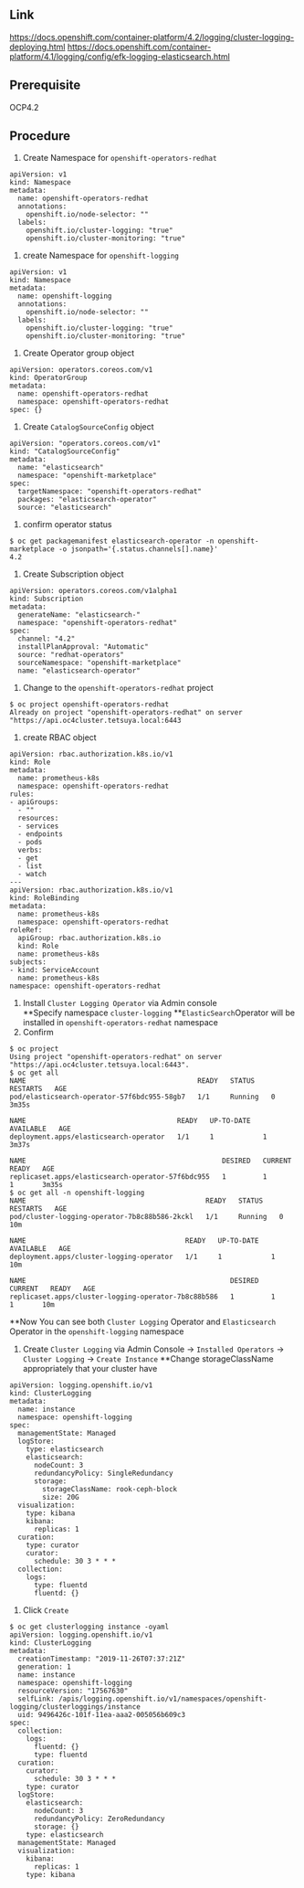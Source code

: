 ## Link
https://docs.openshift.com/container-platform/4.2/logging/cluster-logging-deploying.html
https://docs.openshift.com/container-platform/4.1/logging/config/efk-logging-elasticsearch.html


## Prerequisite
OCP4.2

## Procedure
1. Create Namespace for `openshift-operators-redhat`  
```
apiVersion: v1
kind: Namespace
metadata:
  name: openshift-operators-redhat
  annotations:
    openshift.io/node-selector: ""
  labels:
    openshift.io/cluster-logging: "true"
    openshift.io/cluster-monitoring: "true"
```
1. create Namespace for `openshift-logging`
```
apiVersion: v1
kind: Namespace
metadata:
  name: openshift-logging
  annotations:
    openshift.io/node-selector: ""
  labels:
    openshift.io/cluster-logging: "true"
    openshift.io/cluster-monitoring: "true"
```
1. Create Operator group object
```
apiVersion: operators.coreos.com/v1
kind: OperatorGroup
metadata:
  name: openshift-operators-redhat
  namespace: openshift-operators-redhat
spec: {}
```
1. Create `CatalogSourceConfig` object
```
apiVersion: "operators.coreos.com/v1"
kind: "CatalogSourceConfig"
metadata:
  name: "elasticsearch"
  namespace: "openshift-marketplace"
spec:
  targetNamespace: "openshift-operators-redhat"
  packages: "elasticsearch-operator"
  source: "elasticsearch"
```
1. confirm operator status
```
$ oc get packagemanifest elasticsearch-operator -n openshift-marketplace -o jsonpath='{.status.channels[].name}'
4.2
```
1. Create Subscription object
```
apiVersion: operators.coreos.com/v1alpha1
kind: Subscription
metadata:
  generateName: "elasticsearch-"
  namespace: "openshift-operators-redhat" 
spec:
  channel: "4.2" 
  installPlanApproval: "Automatic"
  source: "redhat-operators"
  sourceNamespace: "openshift-marketplace"
  name: "elasticsearch-operator"
```
1. Change to the `openshift-operators-redhat` project
```
$ oc project openshift-operators-redhat
Already on project "openshift-operators-redhat" on server "https://api.oc4cluster.tetsuya.local:6443
```
1. create RBAC object
```
apiVersion: rbac.authorization.k8s.io/v1
kind: Role
metadata:
  name: prometheus-k8s
  namespace: openshift-operators-redhat
rules:
- apiGroups:
  - ""
  resources:
  - services
  - endpoints
  - pods
  verbs:
  - get
  - list
  - watch
---
apiVersion: rbac.authorization.k8s.io/v1
kind: RoleBinding
metadata:
  name: prometheus-k8s
  namespace: openshift-operators-redhat
roleRef:
  apiGroup: rbac.authorization.k8s.io
  kind: Role
  name: prometheus-k8s
subjects:
- kind: ServiceAccount
  name: prometheus-k8s
namespace: openshift-operators-redhat
```
1. Install `Cluster Logging Operator` via Admin console  
**Specify namespace `cluster-logging`
**`ElasticSearch`Operator will be installed in `openshift-operators-redhat` namespace
1. Confirm
```
$ oc project
Using project "openshift-operators-redhat" on server "https://api.oc4cluster.tetsuya.local:6443".
$ oc get all
NAME                                          READY   STATUS    RESTARTS   AGE
pod/elasticsearch-operator-57f6bdc955-58gb7   1/1     Running   0          3m35s

NAME                                     READY   UP-TO-DATE   AVAILABLE   AGE
deployment.apps/elasticsearch-operator   1/1     1            1           3m37s

NAME                                                DESIRED   CURRENT   READY   AGE
replicaset.apps/elasticsearch-operator-57f6bdc955   1         1         1       3m35s
$ oc get all -n openshift-logging
NAME                                            READY   STATUS    RESTARTS   AGE
pod/cluster-logging-operator-7b8c88b586-2kckl   1/1     Running   0          10m

NAME                                       READY   UP-TO-DATE   AVAILABLE   AGE
deployment.apps/cluster-logging-operator   1/1     1            1           10m

NAME                                                  DESIRED   CURRENT   READY   AGE
replicaset.apps/cluster-logging-operator-7b8c88b586   1         1         1       10m
```
**Now You can see both `Cluster Logging` Operator and `Elasticsearch` Operator in the `openshift-logging` namespace

1. Create `Cluster Logging` via Admin Console -> `Installed Operators` -> `Cluster Logging` -> `Create Instance`
**Change storageClassName appropriately that your cluster have
```
apiVersion: logging.openshift.io/v1
kind: ClusterLogging
metadata:
  name: instance
  namespace: openshift-logging
spec:
  managementState: Managed
  logStore:
    type: elasticsearch
    elasticsearch:
      nodeCount: 3
      redundancyPolicy: SingleRedundancy
      storage:
        storageClassName: rook-ceph-block
        size: 20G
  visualization:
    type: kibana
    kibana:
      replicas: 1
  curation:
    type: curator
    curator:
      schedule: 30 3 * * *
  collection:
    logs:
      type: fluentd
      fluentd: {}
```
1. Click `Create`
```
$ oc get clusterlogging instance -oyaml
apiVersion: logging.openshift.io/v1
kind: ClusterLogging
metadata:
  creationTimestamp: "2019-11-26T07:37:21Z"
  generation: 1
  name: instance
  namespace: openshift-logging
  resourceVersion: "17567630"
  selfLink: /apis/logging.openshift.io/v1/namespaces/openshift-logging/clusterloggings/instance
  uid: 9496426c-101f-11ea-aaa2-005056b609c3
spec:
  collection:
    logs:
      fluentd: {}
      type: fluentd
  curation:
    curator:
      schedule: 30 3 * * *
    type: curator
  logStore:
    elasticsearch:
      nodeCount: 3
      redundancyPolicy: ZeroRedundancy
      storage: {}
    type: elasticsearch
  managementState: Managed
  visualization:
    kibana:
      replicas: 1
    type: kibana
```
